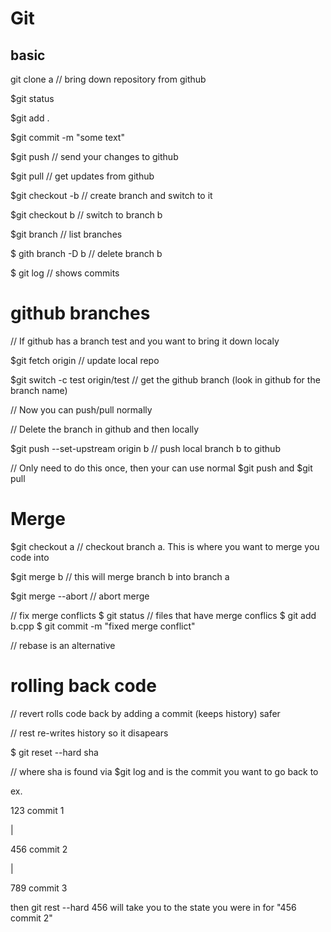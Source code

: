 # Git

## basic
git clone a // bring down repository from github

$git status

$git add .

$git commit -m "some text"

$git push // send your changes to github

$git pull // get updates from github

$git checkout -b // create branch and switch to it

$git checkout b // switch to branch b

$git branch // list branches

$ gith branch -D b // delete branch b

$ git log // shows commits

# github branches

// If github has a branch test and you want to bring it down localy

$git fetch origin // update local repo

$git switch -c test origin/test // get the github branch (look in github for the branch name)

// Now you can push/pull normally

// Delete the branch in github and then locally

$git push --set-upstream origin b // push local branch b to github

// Only need to do this once, then your can use normal $git push and $git pull

# Merge

$git checkout a // checkout branch a. This is where you want to merge you code into

$git merge b // this will merge branch b into branch a

$git merge --abort // abort merge

// fix merge conflicts
$ git status // files that have merge conflics
$ git add b.cpp
$ git commit -m "fixed merge conflict"

// rebase is an alternative

# rolling back code

// revert rolls code back by adding a commit (keeps history) safer

// rest re-writes history so it disapears

$ git reset --hard sha

// where sha is found via $git log and is the commit you want to go back to

ex.

123 commit 1

|

456 commit 2

|

789 commit 3

then git rest --hard 456 will take you to the state you were in for "456 commit 2"
